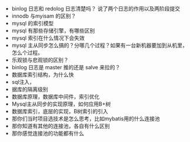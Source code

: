- binlog 日志和 redolog 日志清楚吗？ 说了两个日志的作用以及两阶段提交
- innodb 与myisam 的区别？
- mysql 的索引模型
- mysql 有那些存储引擎，有哪些区别
- mysql 索引在什么情况下会失效
- mysql 主从同步怎么搞的？分哪几个过程？如果有一台新机器要加到从机里，怎么个过程。
- 乐观锁与悲观锁的区别？
- binlog 日志是 master 推的还是 salve 来拉的？
- 数据库索引结构，为什么快
- sql注入，
- 据库的隔离级别
- 数据库原理，数据库中间件，索引优化
- Mysql主从同步的实现原理，如何应用B+树
- 数据库索引，底层的实现，B树索引的引入
- 那你们当时项目选技术是怎么思考，比如mybatis用的什么连接池
- 那你知道有其他的连接池，各自有什么区别
- 那你感觉连接池的功能都有什么
